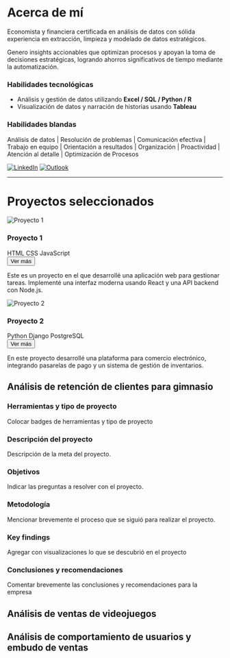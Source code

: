 # Acerca de mí

Economista y financiera certificada en análisis de datos con sólida experiencia en extracción, limpieza y modelado de datos estratégicos. 

Genero insights accionables que optimizan procesos y apoyan la toma de decisiones estratégicas, logrando ahorros significativos de tiempo mediante la automatización.

### Habilidades tecnológicas
- Análisis y gestión de datos utilizando **Excel / SQL / Python / R**
- Visualización de datos y narración de historias usando **Tableau**

### Habilidades blandas
Análisis de datos | Resolución de problemas | Comunicación efectiva | Trabajo en equipo | Orientación a resultados | Organización | Proactividad | Atención al detalle | Optimización de Procesos

<!-- PARA HACER QUE EL LINK ABRA EN OTRA PESTAÑA
<a href="https://www.linkedin.com/in/marielalegoma/" target="_blank">
  <img src="https://img.shields.io/badge/linkedin-%230077B5.svg?style=for-the-badge&logo=linkedin&logoColor=white" alt="LinkedIn">
</a>-->
[![LinkedIn](https://img.shields.io/badge/linkedin-%230077B5.svg?style=for-the-badge&logo=linkedin&logoColor=white)](https://www.linkedin.com/in/marielalegoma/)
[![Outlook](https://img.shields.io/badge/Microsoft_Outlook-0078D4?style=for-the-badge&logo=microsoft-outlook&logoColor=white)](mailto:mariel_goma@outlook.com)

* * *

# Proyectos seleccionados

<div class="project-container">
  <!-- Proyecto 1 -->
  <div class="project">
    <img src="ruta-a-tu-imagen-proyecto1.jpg" alt="Proyecto 1" class="project-image">
    <h3>Proyecto 1</h3>
    <div class="badges">
      <span class="badge">HTML</span>
      <span class="badge">CSS</span>
      <span class="badge">JavaScript</span>
    </div>
    <button class="toggle-button" onclick="toggleDetails('details1')">Ver más</button>
    <div class="project-details" id="details1">
      <p>Este es un proyecto en el que desarrollé una aplicación web para gestionar tareas. Implementé una interfaz moderna usando React y una API backend con Node.js.</p>
    </div>
  </div>

  <!-- Proyecto 2 -->
  <div class="project">
    <img src="ruta-a-tu-imagen-proyecto2.jpg" alt="Proyecto 2" class="project-image">
    <h3>Proyecto 2</h3>
    <div class="badges">
      <span class="badge">Python</span>
      <span class="badge">Django</span>
      <span class="badge">PostgreSQL</span>
    </div>
    <button class="toggle-button" onclick="toggleDetails('details2')">Ver más</button>
    <div class="project-details" id="details2">
      <p>En este proyecto desarrollé una plataforma para comercio electrónico, integrando pasarelas de pago y un sistema de gestión de inventarios.</p>
    </div>
  </div>
</div>

## Análisis de retención de clientes para gimnasio

### Herramientas y tipo de proyecto

Colocar badges de herramientas y tipo de proyecto

### Descripción del proyecto

Descripción de la meta del proyecto. 

### Objetivos

Indicar las preguntas a resolver con el proyecto.

### Metodología

Mencionar brevemente el proceso que se siguió para realizar el proyecto.

### Key findings

Agregar con visualizaciones lo que se descubrió en el proyecto

### Conclusiones y recomendaciones

Comentar brevemente las conclusiones y recomendaciones para la empresa

## Análisis de ventas de videojuegos

## Análisis de comportamiento de usuarios y embudo de ventas
